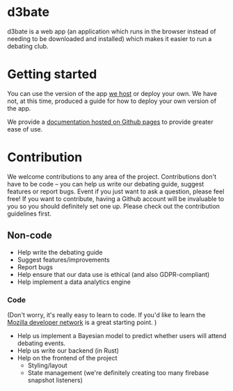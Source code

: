 # d3bate
d3bate is a web app (an application which runs in the browser instead of needing to be downloaded and installed) which makes it easier to run a debating club. 
# Getting started
You can use the version of the app [we host](https://debating.web.app) or deploy your own. We have not, at this time, produced a guide for how to deploy your own version of the app.

We provide a [documentation hosted on Github pages](https://d3bate.github.io/d3bate) to provide greater ease of use. 
# Contribution
We welcome contributions to any area of the project. Contributions don't have to be code – you can help us write our debating guide, suggest features or report bugs. Event if you just want to ask a question, please feel free! If you want to contribute, having a Github account will be invaluable to you so you should definitely set one up. Please check out the contribution guidelines first. 
## Non-code
* Help write the debating guide
* Suggest features/improvements
* Report bugs
* Help ensure that our data use is ethical (and also GDPR-compliant)
* Help implement a data analytics engine
### Code
(Don't worry, it's really easy to learn to code. If you'd like to learn the [Mozilla developer network](https://developer.mozilla.org/en-US/docs/Learn/JavaScript) is a great starting point. )
* Help us implement a Bayesian model to predict whether users will attend debating events. 
* Help us write our backend (in Rust)
* Help on the frontend of the project
    * Styling/layout
    * State management (we're definitely creating too many firebase snapshot listeners)
